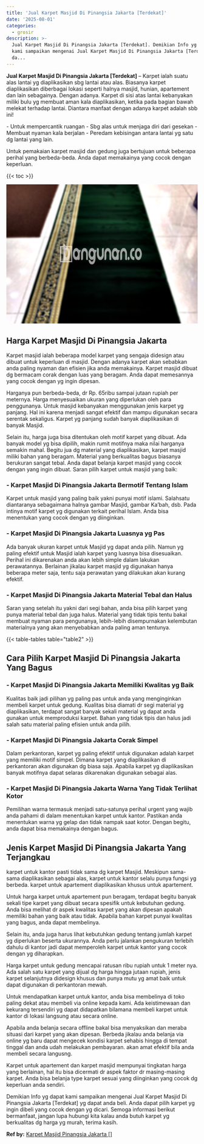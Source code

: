 ```yaml
---
title: 'Jual Karpet Masjid Di Pinangsia Jakarta [Terdekat]'
date: '2025-08-01'
categories:
  - grosir
description: >-
  Jual Karpet Masjid Di Pinangsia Jakarta [Terdekat]. Demikian Info yg dapat
  kami sampaikan mengenai Jual Karpet Masjid Di Pinangsia Jakarta [Terdekat] yg
  da...
---
```


**Jual Karpet Masjid Di Pinangsia Jakarta \[Terdekat\]** – Karpet ialah suatu alas lantai yg diaplikasikan sbg lantai atau alas. Biasanya karpet diaplikasikan diberbagai lokasi seperti halnya masjid, hunian, apartement dan lain sebagainya. Dengan adanya. Karpet di sisi atas lantai kebanyakan miliki bulu yg membuat aman kala diaplikasikan, ketika pada bagian bawah melekat terhadap lantai. Diantara manfaat dengan adanya karpet adalah sbb ini!

\- Untuk mempercantik ruangan - Sbg alas untuk menjaga diri dari gesekan - Membuat nyaman kala berjalan - Peredam kebisingan antara lantai yg satu dg lantai yang lain.

Untuk pemakaian karpet masjid dan gedung juga bertujuan untuk beberapa perihal yang berbeda-beda. Anda dapat memakainya yang cocok dengan keperluan.

{{< toc >}}

![Jual Karpet Masjid Di Pinangsia Jakarta [Terdekat]](/images/grosir-karpet-murah-51.png)

## Harga Karpet Masjid Di Pinangsia Jakarta

Karpet masjid ialah beberapa model karpet yang sengaja didesign atau dibuat untuk keperluan di masjid. Dengan adanya karpet akan sebabkan anda paling nyaman dan efisien jika anda memakainya. Karpet masjid dibuat dg bermacam corak dengan luas yang beragam. Anda dapat memesannya yang cocok dengan yg ingin dipesan.

Harganya pun berbeda-beda, dr Rp. 65ribu sampai jutaan rupiah per meternya. Harga menyesuaikan ukuran yang diperlukan oleh para penggunanya. Untuk masjid kebanyakan menggunakan jenis karpet yg panjang. Hal ini karena menjadi sangat efektif dan mampu digunakan secara serentak sekaligus. Karpet yg panjang sudah banyak diaplikasikan di banyak Masjid.

Selain itu, harga juga bisa ditentukan oleh motif karpet yang dibuat. Ada banyak model yg bisa dipilih, makin rumit motifnya maka nilai harganya semakin mahal. Begitu jua dg material yang diaplikasikan, karpet masjid miliki bahan yang beragam. Material yang berkualitas bagus biasanya berukuran sangat tebal. Anda dapat belanja karpet masjid yang cocok dengan yang ingin dibuat. Saran pilih karpet untuk masjid yang baik:

### \- Karpet Masjid Di Pinangsia Jakarta Bermotif Tentang Islam

Karpet untuk masjid yang paling baik yakni punyai motif islami. Salahsatu diantaranya sebagaimana halnya gambar Masjid, gambar Ka’bah, dsb. Pada intinya motif karpet yg digunakan terkait perihal Islam. Anda bisa menentukan yang cocok dengan yg diinginkan.

### \- Karpet Masjid Di Pinangsia Jakarta Luasnya yg Pas

Ada banyak ukuran karpet untuk Masjid yg dapat anda pilih. Namun yg paling efektif untuk Masjid ialah karpet yang luasnya bisa disesuaikan. Perihal ini dikarenakan anda akan lebih simple dalam lakukan perawatannya. Berlainan jikalau karpet masjid yg digunakan hanya beberapa meter saja, tentu saja perawatan yang dilakukan akan kurang efektif.

### \- Karpet Masjid Di Pinangsia Jakarta Material Tebal dan Halus

Saran yang setelah itu yakni dari segi bahan, anda bisa pilih karpet yang punya material tebal dan juga halus. Material yang tidak tipis tentu bakal membuat nyaman para pengunanya, lebih-lebih disempurnakan kelembutan materialnya yang akan menyebabkan anda paling aman tentunya.

{{< table-tables table="table2" >}}

## Cara Pilih Karpet Masjid Di Pinangsia Jakarta Yang Bagus

### \- Karpet Masjid Di Pinangsia Jakarta Memiliki Kwalitas yg Baik

Kualitas baik jadi pilihan yg paling pas untuk anda yang menginginkan membeli karpet untuk gedung. Kualitas bisa diamati dr segi material yg diaplikasikan, terdapat sangat banyak sekali material yg dapat anda gunakan untuk memproduksi karpet. Bahan yang tidak tipis dan halus jadi salah satu material paling efisien untuk anda pilih.

### \- Karpet Masjid Di Pinangsia Jakarta Corak Simpel

Dalam perkantoran, karpet yg paling efektif untuk digunakan adalah karpet yang memiliki motif simpel. Dimana karpet yang diaplikasikan di perkantoran akan digunakan dg biasa saja. Apabila karpet yg diaplikasikan banyak motifnya dapat selaras dikarenakan digunakan sebagai alas.

### \- Karpet Masjid Di Pinangsia Jakarta Warna Yang Tidak Terlihat Kotor

Pemilihan warna termasuk menjadi satu-satunya perihal urgent yang wajib anda pahami di dalam menentukan karpet untuk kantor. Pastikan anda menentukan warna yg gelap dan tidak nampak saat kotor. Dengan begitu, anda dapat bisa memakainya dengan bagus.

## Jenis Karpet Masjid Di Pinangsia Jakarta Yang Terjangkau

karpet untuk kantor pasti tidak sama dg karpet Masjid. Meskipun sama-sama diaplikasikan sebagai alas, karpet untuk kantor selalu punya fungsi yg berbeda. karpet untuk apartement diaplikasikan khusus untuk apartement.

Untuk harga karpet untuk apartement pun beragam, terdapat begitu banyak sekali tipe karpet yang dibuat secara spesifik untuk kebutuhan gedung. Anda bisa melihat dr aspek kwalitas karpet yang akan dipesan apakah memiliki bahan yang baik atau tidak. Apabila bahan karpet punyai kwalitas yang bagus, anda dapat membelinya.

Selain itu, anda juga harus lihat kebutuhkan gedung tentang jumlah karpet yg diperlukan beserta ukurannya. Anda perlu jalankan pengukuran terlebih dahulu di kantor jadi dapat memperoleh karpet untuk kantor yang cocok dengan yg diharapkan.

Harga karpet untuk gedung mencapai ratusan ribu rupiah untuk 1 meter nya. Ada salah satu karpet yang dijual dg harga hingga jutaan rupiah, jenis karpet selanjutnya didesign khusus dan punya mutu yg amat baik untuk dapat digunakan di perkantoran mewah.

Untuk mendapatkan karpet untuk kantor, anda bisa membelinya di toko paling dekat atau membeli via online kepada kami. Ada keistimewaan dan kekurang tersendiri yg dapat didapatkan bilamana membeli karpet untuk kantor di lokasi langsung atau secara online.

Apabila anda belanja secara offline bakal bisa menyaksikan dan meraba situasi dari karpet yang akan dipesan. Berbeda jikalau anda belanja via online yg baru dapat mengecek kondisi karpet sehabis hingga di tempat tinggal dan anda udah melakukan pembayaran. akan amat efektif bila anda membeli secara langusng.

Karpet untuk apartement dan karpet masjid mempunyai tingkatan harga yang berlainan, hal itu bisa dicermati dr aspek faktor dr masing-masing karpet. Anda bisa belanja type karpet sesuai yang diinginkan yang cocok dg keperluan anda sendiri.

Demikian Info yg dapat kami sampaikan mengenai Jual Karpet Masjid Di Pinangsia Jakarta \[Terdekat\] yg dapat anda beli. Anda dapat pilih karpet yg ingin dibeli yang cocok dengan yg dicari. Semoga informasi berikut bermanfaat, jangan lupa hubungi kita kalau anda butuh karpet yg berkualitas dg harga yg murah, terima kasih.

**Ref by:**  [Karpet Masjid Pinangsia Jakarta []](https://id.wikipedia.org/wiki/Karpet)
